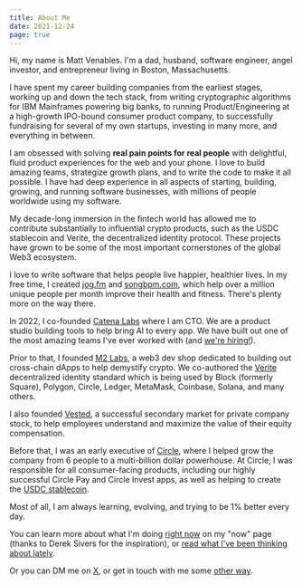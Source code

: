 ```yaml
---
title: About Me
date: 2021-12-24
page: true
---
```


Hi, my name is Matt Venables. I'm a dad, husband, software engineer, angel investor, and entrepreneur living in Boston, Massachusetts.

I have spent my career building companies from the earliest stages, working up and down the tech stack, from writing cryptographic algorithms for IBM Mainframes powering big banks, to running Product/Engineering at a high-growth IPO-bound consumer product company, to successfully fundraising for several of my own startups, investing in many more, and everything in between.

I am obsessed with solving **real pain points for real people** with delightful, fluid product experiences for the web and your phone. I love to build amazing teams, strategize growth plans, and to write the code to make it all possible. I have had deep experience in all aspects of starting, building, growing, and running software businesses, with millions of people worldwide using my software.

My decade-long immersion in the fintech world has allowed me to contribute substantially to influential crypto products, such as the USDC stablecoin and Verite, the decentralized identity protocol. These projects have grown to be some of the most important cornerstones of the global Web3 ecosystem.

I love to write software that helps people live happier, healthier lives. In my free time, I created [jog.fm](https://jog.fm) and [songbpm.com](https://songbpm.com), which help over a million unique people per month improve their health and fitness.  There's plenty more on the way there.

In 2022, I co-founded [Catena Labs](https://catena.xyz) where I am CTO.  We are a product studio building tools to help bring AI to every app. We have built out one of the most amazing teams I've ever worked with (and [we're hiring!](https://catena.xyz/careers)).

Prior to that, I founded [M2 Labs](https://m2.xyz), a web3 dev shop dedicated to building out cross-chain dApps to help demystify crypto. We co-authored the [Verite](https://www.circle.com/en/verite) decentralized identity standard which is being used by Block (formerly Square), Polygon, Circle, Ledger, MetaMask, Coinbase, Solana, and many others.

I also founded [Vested](https://vested.co), a successful secondary market for private company stock, to help employees understand and maximize the value of their equity compensation.

Before that, I was an early executive of [Circle](https://circle.com), where I helped grow the company from 6 people to a multi-billion dollar powerhouse. At Circle, I was responsible for all consumer-facing products, including our highly successful Circle Pay and Circle Invest apps, as well as helping to create the [USDC stablecoin](https://www.circle.com/usdc).

Most of all, I am always learning, evolving, and trying to be 1% better every day.

You can learn more about what I'm doing [right now](/now) on my "now" page (thanks to Derek Sivers for the inspiration), or [read what I've been thinking about lately](/writing).

Or you can DM me on [X](https://x.com/mattyven), or get in touch with me some [other way](/connect).
